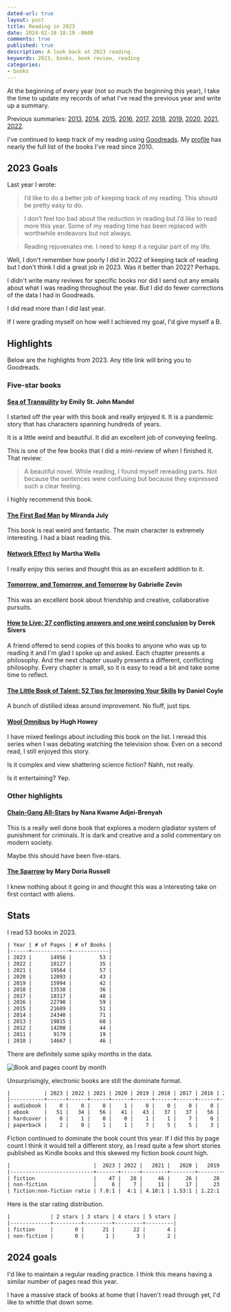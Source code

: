 ```yaml
---
dated-url: true
layout: post
title: Reading in 2023
date: 2024-02-18 18:19 -0600
comments: true
published: true
description: A look back at 2023 reading.
keywords: 2023, books, book review, reading
categories:
- books
---
```


At the beginning of every year (not so much the beginning this year), I take the time to update my records of what I've read the previous year and write up a summary.


Previous summaries: [2013](/blog/2014/01/01/using-incanter-to-review-my-2013-reading/), [2014](/blog/2015/01/08/reading-in-2014/), [2015](/blog/2016/03/13/reading-in-2015/), [2016](/blog/2017/01/04/reading-in-2016/), [2017](/blog/2018/03/03/reading-in-2017/), [2018](/blog/2019/01/21/reading-in-2018/), [2019](/blog/2020/01/11/reading-in-2019/), [2020](/blog/2021/01/24/reading-in-2020/), [2021](/blog/2022/01/02/reading-in-2021/), [2022](/blog/2023/01/14/reading-in-2022/).

I've continued to keep track of my reading using [Goodreads](http://goodreads.com).
My [profile](https://www.goodreads.com/user/show/3431614-jake-mccrary) has nearly the full list of the books I've read since 2010.

## 2023 Goals

Last year I wrote: 

> I’d like to do a better job of keeping track of my reading. This should be pretty easy to do.

> I don’t feel too bad about the reduction in reading but I’d like to read more this year. Some of my reading time has been replaced with worthwhile endeavors but not always.

> Reading rejuvenates me. I need to keep it a regular part of my life.

Well, I don't remember how poorly I did in 2022 of keeping tack of reading but I don't think I did a great job in 2023.
Was it better than 2022? 
Perhaps.

I didn't write many reviews for specific books nor did I send out any emails about what I was reading throughout the year.
But I did do fewer corrections of the data I had in Goodreads.

I did read more than I did last year.

If I were grading myself on how well I achieved my goal, I'd give myself a B.

## Highlights

Below are the highlights from 2023.
Any title link will bring you to Goodreads.

### Five-star books

#### [Sea of Tranquility](https://www.goodreads.com/book/show/58601245-sea-of-tranquility) by Emily St. John Mandel

I started off the year with this book and really enjoyed it.
It is a pandemic story that has characters spanning hundreds of years.

It is a little weird and beautiful.
It did an excellent job of conveying feeling.

This is one of the few books that I did a mini-review of when I finished it.
That review: 

> A beautiful novel. While reading, I found myself rereading parts. Not because the sentences were confusing but because they expressed such a clear feeling.

I highly recommend this book.

#### [The First Bad Man](https://www.goodreads.com/book/show/53440834-the-first-bad-man) by Miranda July

This book is real weird and fantastic.
The main character is extremely interesting.
I had a blast reading this.

#### [Network Effect](https://www.goodreads.com/book/show/52381770-network-effect) by Martha Wells

I really enjoy this series and thought this as an excellent addition to it.

#### [Tomorrow, and Tomorrow, and Tomorrow](https://www.goodreads.com/book/show/58916147-tomorrow-and-tomorrow-and-tomorrow) by Gabrielle Zevin

This was an excellent book about friendship and creative, collaborative pursuits.

#### [How to Live: 27 conflicting answers and one weird conclusion](https://www.goodreads.com/book/show/61351606-how-to-live) by Derek Sivers

A friend offered to send copies of this books to anyone who was up to reading it and I'm glad I spoke up and asked.
Each chapter presents a philosophy.
And the next chapter usually presents a different, conflicting philosophy.
Every chapter is small, so it is easy to read a bit and take some time to reflect.

#### [The Little Book of Talent: 52 Tips for Improving Your Skills](https://www.goodreads.com/book/show/18652778-the-little-book-of-talent) by Daniel Coyle

A bunch of distilled ideas around improvement.
No fluff, just tips.

#### [Wool Omnibus](https://www.goodreads.com/book/show/13453029-wool-omnibus) by Hugh Howey

I have mixed feelings about including this book on the list.
I reread this series when I was debating watching the television show.
Even on a second read, I still enjoyed this story.

Is it complex and view shattering science fiction?
Nahh, not really.

Is it entertaining?
Yep.

### Other highlights

#### [Chain-Gang All-Stars](https://www.goodreads.com/book/show/61618096-chain-gang-all-stars) by Nana Kwame Adjei-Brenyah

This is a really well done book that explores a modern gladiator system of punishment for criminals.
It is dark and creative and a solid commentary on modern society.

Maybe this should have been five-stars.

#### [The Sparrow](https://www.goodreads.com/book/show/35162756-the-sparrow) by Mary Doria Russell

I knew nothing about it going in and thought this was a interesting take on first contact with aliens.

## Stats

I read 53 books in 2023.

```org
| Year | # of Pages | # of Books |
|------+------------+------------|
| 2023 |      14956 |         53 |
| 2022 |      10127 |         35 |
| 2021 |      19564 |         57 |
| 2020 |      12093 |         43 |
| 2019 |      15994 |         42 |
| 2018 |      13538 |         36 |
| 2017 |      18317 |         48 |
| 2016 |      22790 |         59 |
| 2015 |      21689 |         51 |
| 2014 |      24340 |         71 |
| 2013 |      19815 |         60 |
| 2012 |      14208 |         44 |
| 2011 |       9179 |         19 |
| 2010 |      14667 |         46 |
```

There are definitely some spiky months in the data.

![Book and pages count by month](/images/reading-by-month-2023.svg "Number of books and pages for each month")

Unsurprisingly, electronic books are still the dominate format.

```org
|           | 2023 | 2022 | 2021 | 2020 | 2019 | 2018 | 2017 | 2016 | 2015 |
|-----------+------+------+------+------+------+------+------+------+------|
| audiobook |    0 |    0 |    0 |    1 |    0 |    0 |    0 |    0 |    0 |
| ebook     |   51 |   34 |   56 |   41 |   43 |   37 |   37 |   56 |   47 |
| hardcover |    0 |    1 |    0 |    0 |    1 |    1 |    7 |    0 |    1 |
| paperback |    2 |    0 |    1 |    1 |    7 |    5 |    5 |    3 |    3 |
```

Fiction continued to dominate the book count this year.
If I did this by page count I think it would tell a different story, as I read quite a few short stories published as Kindle books and this skewed my fiction book count high.


```org
|                           |  2023 | 2022 |   2021 |   2020 |   2019 |   2018 |
|---------------------------+-------+------+--------+--------+--------+--------|
| fiction                   |    47 |   28 |     46 |     26 |     28 |     29 |
| non-fiction               |     6 |    7 |     11 |     17 |     23 |     14 |
| fiction:non-fiction ratio | 7.8:1 |  4:1 | 4.18:1 | 1.53:1 | 1.22:1 | 2.07:1 |

```

Here is the star rating distribution.

```org
|             | 2 stars | 3 stars | 4 stars | 5 stars |
|-------------+---------+---------+---------+---------|
| fiction     |       0 |      21 |      22 |       4 |
| non-fiction |       0 |       1 |       3 |       2 |
```

## 2024 goals

I'd like to maintain a regular reading practice.
I think this means having a similar number of pages read this year.

I have a massive stack of books at home that I haven't read through yet, I'd like to whittle that down some.

